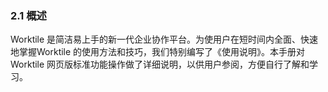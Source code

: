 ### 2.1 概述

Worktile 是简洁易上手的新一代企业协作平台。为使用户在短时间内全面、快速地掌握Worktile 的使用方法和技巧，我们特别编写了《使用说明》。本手册对Worktile 网页版标准功能操作做了详细说明，以供用户参阅，方便自行了解和学习。